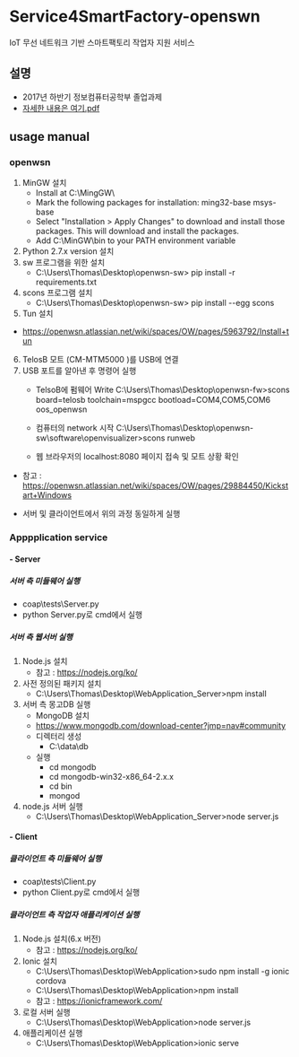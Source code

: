 # Service4SmartFactory-openswn
IoT 무선 네트워크 기반 스마트팩토리 작업자 지원 서비스

## 설명
- 2017년 하반기 정보컴퓨터공학부 졸업과제
- [자세한 내용은 여기.pdf](./최종보고서_IoT%20무선%20네트워크%20기반%20스마트팩토리%20작업자%20지원%20서비스.pdf)

## usage manual
### openwsn
1. MinGW 설치
   - Install at C:\MingGW\
   - Mark the following packages for installation:
      ming32-base
      msys-base
   - Select "Installation > Apply Changes" to download and install those packages. This will download and install the packages.
   - Add C:\MinGW\bin to your PATH environment variable
2. Python 2.7.x version 설치
3. sw 프로그램을 위한 설치
    - C:\Users\Thomas\Desktop\openwsn-sw> pip install -r requirements.txt
4. scons 프로그램 설치
   - C:\Users\Thomas\Desktop\openwsn-sw> pip install --egg scons
5. Tun 설치
  - https://openwsn.atlassian.net/wiki/spaces/OW/pages/5963792/Install+tun
6. TelosB 모트 (CM-MTM5000 <msp430f1611>)를 USB에 연결
7. USB 포트를 알아낸 후 명령어 실행
   - TelsoB에 펌웨어 Write
   C:\Users\Thomas\Desktop\openwsn-fw>scons board=telosb toolchain=mspgcc bootload=COM4,COM5,COM6 oos_openwsn

   - 컴퓨터의 network 시작
   C:\Users\Thomas\Desktop\openwsn-sw\software\openvisualizer>scons runweb

   - 웹 브라우저의 localhost:8080 페이지 접속 및 모트 상황 확인

- 참고 :  https://openwsn.atlassian.net/wiki/spaces/OW/pages/29884450/Kickstart+Windows

- 서버 및 클라이언트에서 위의 과정 동일하게 실행

### Apppplication service
#### - Server
##### 서버 측 미들웨어 실행
- coap\tests\Server.py
- python Server.py로 cmd에서 실행

##### 서버 측 웹서버 실행
1. Node.js 설치
	- 참고 : https://nodejs.org/ko/
2. 사전 정의된 패키지 설치
	- C:\Users\Thomas\Desktop\WebApplication_Server>npm install
3. 서버 측 몽고DB 실행
   - MongoDB 설치
   - https://www.mongodb.com/download-center?jmp=nav#community
   - 디렉터리 생성
     - C:\data\db
   - 실행
     - cd mongodb
     - cd mongodb-win32-x86_64-2.x.x
     - cd bin
     - mongod
1. node.js 서버 실행
	- C:\Users\Thomas\Desktop\WebApplication_Server>node server.js

#### - Client
##### 클라이언트 측 미들웨어 실행
- coap\tests\Client.py
- python Client.py로 cmd에서 실행

##### 클라이언트 측 작업자 애플리케이션 실행
1. Node.js 설치(6.x 버전)
	- 참고 : https://nodejs.org/ko/
2. Ionic 설치
    - C:\Users\Thomas\Desktop\WebApplication>sudo npm install -g ionic cordova
	- C:\Users\Thomas\Desktop\WebApplication>npm install
	- 참고 : https://ionicframework.com/
3. 로컬 서버 실행
	- C:\Users\Thomas\Desktop\WebApplication>node server.js
4. 애플리케이션 실행
	- C:\Users\Thomas\Desktop\WebApplication>ionic serve
	